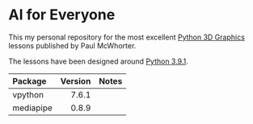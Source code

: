 # AI for Everyone

This my personal repository for the most excellent
[Python 3D Graphics](https://www.youtube.com/watch?v=MJiVtz4Uj7M&list=PLGs0VKk2DiYzGCOzBrMNSWEdd2CIGC0kJ)
lessons published by Paul McWhorter.

The lessons have been designed around [Python 3.9.1](https://www.python.org/downloads/release/python-391/).

| Package          | Version  | Notes                     |
| :--------------- | -------: | :------------------------ |
| vpython          | 7.6.1    |                           | 
| mediapipe        | 0.8.9    |                           | 
